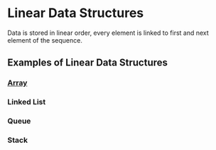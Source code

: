 # Linear Data Structures

Data is stored in linear order, every element is linked to first and next element of the sequence.

## Examples of Linear Data Structures

### [Array](#Array/Array+Data+Structure)

### Linked List

### Queue

### Stack
